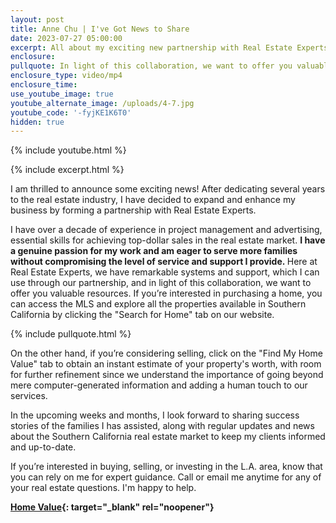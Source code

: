 ```yaml
---
layout: post
title: Anne Chu | I've Got News to Share
date: 2023-07-27 05:00:00
excerpt: All about my exciting new partnership with Real Estate Experts.
enclosure:
pullquote: In light of this collaboration, we want to offer you valuable resources.
enclosure_type: video/mp4
enclosure_time:
use_youtube_image: true
youtube_alternate_image: /uploads/4-7.jpg
youtube_code: '-fyjKE1K6T0'
hidden: true
---
```

{% include youtube.html %}

{% include excerpt.html %}

I am thrilled to announce some exciting news! After dedicating several years to the real estate industry, I have decided to expand and enhance my business by forming a partnership with Real Estate Experts.

I have over a decade of experience in project management and advertising, essential skills for achieving top-dollar sales in the real estate market. **I have a genuine passion for my work and am eager to serve more families without compromising the level of service and support I provide.&nbsp;**​​​​​​Here at Real Estate Experts, we have remarkable systems and support, which I can use through our partnership, and in light of this collaboration, we want to offer you valuable resources. If you’re interested in purchasing a home, you can access the MLS and explore all the properties available in Southern California by clicking the "Search for Home" tab on our website.

{% include pullquote.html %}

On the other hand, if you’re considering selling, click on the "Find My Home Value" tab to obtain an instant estimate of your property's worth, with room for further refinement since we understand the importance of going beyond mere computer-generated information and adding a human touch to our services.

In the upcoming weeks and months, I look forward to sharing success stories of the families I has assisted, along with regular updates and news about the Southern California real estate market to keep my clients informed and up-to-date.

If you’re interested in buying, selling, or investing in the L.A. area, know that you can rely on me for expert guidance. Call or email me anytime for any of your real estate questions. I'm happy to help.&nbsp;

**[Home Value](https://realestateexperts.hifello.com/lp/64d2de3104155600254d9aee){: target="_blank" rel="noopener"}**<br>​​